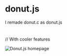 # donut.js

I remade donut.c as donut.js
#
// With cooler features

![Donut.js homepage](https://imagebin.ca/v/7f565fO40Pju)
